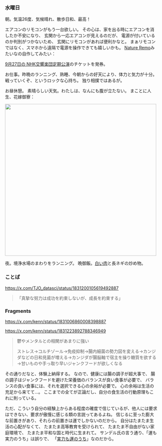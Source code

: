 ### 水曜日

朝。気温26度、気候晴れ、散歩日和、最高！

エアコンのリモコンがもう一台欲しい。
その心は、家を出る時にエアコンを消したか不安になり、
玄関から一応エアコンが見えるのだが、
電源が付いているのか判別がつかないため、
玄関にリモコンがあれば便利かなと。
まぁリモコンではなく、スマホから遠隔で電源を操作できても嬉しいかも。
[Nature Remo](https://shop.nature.global/collections/nature-remo)みたいなの自作してみたい：

[9月27日の NHK交響楽団定期公演](https://www.nhkso.or.jp/concert/202409C.html?pdate=20240927)のチケットを発券。

お仕事。昨晩のランニング、熟睡、今朝からの好天により、体力と気力が十分。
戦っていくぞ、というロックな心持ち。
独り相撲ではあるが。

お昼休憩。
素晴らしい天気。わたしは、なんにも腹が立たない。
まことに人生、花嫁御寮：

<img src="https://i.imgur.com/KhQJ0Z0.jpeg" width="500">

夜。境浄水場のまわりをランニング。
晩御飯。[白い肉](https://x.com/kenn/status/1830813627286426062)と長ネギの炒め物。

### ことば

https://x.com/TJO_datasci/status/1831200105619492887

> 「真摯な努力は成功を約束しないが、成長を約束する」

### Fragments

https://x.com/kenn/status/1831006860008398887

https://x.com/kenn/status/1831223892788346949

> 鬱やメンタルとの相関があまりに強い
>
> ストレス→コルチゾール→免疫抑制→腸内細菌の勢力図を変える→カンジダなどの日和見菌が増える→カンジダが腸脳軸で宿主を操り糖質を欲する→甘いものや手っ取り早いジャンクフードが欲しくなる

その通りだなと、体験上納得する。
なので、健康には腸の調子が超大事で、
腸の調子はジャンクフードを避けた栄養価のバランスが良い食事が必要で、
バランスの良い食事には、それを選択できる心の余裕が必要で。
心の余裕は生活の充足から来てて...。
ここまでの全てが正論だし、自分の食生活の行動原理もこれに則っている。

ただ、こういう自分の経験上からある程度の確度で信じているが、他人には要求はできない、要求が傲慢に感じる類の言説ってあるよね。
信じるに至った膨大な前置きがあり、それらの前置きは運でしかないのだから。
自分はたまたま生活の心配がなくて、
たまたま高等教育を受けられて、
たまたま不自由がない家庭環境で、
たまたま平和な国と時代に生まれて。
サンデル氏の言う通り、「運も実力のうち」は誤りで、
「[実力も運のうち](https://www.amazon.co.jp/%E5%AE%9F%E5%8A%9B%E3%82%82%E9%81%8B%E3%81%AE%E3%81%86%E3%81%A1-%E8%83%BD%E5%8A%9B%E4%B8%BB%E7%BE%A9%E3%81%AF%E6%AD%A3%E7%BE%A9%E3%81%8B-%E3%83%9E%E3%82%A4%E3%82%B1%E3%83%AB%E3%83%BB%E3%82%B5%E3%83%B3%E3%83%87%E3%83%AB/dp/4152100168)」なのだから。
